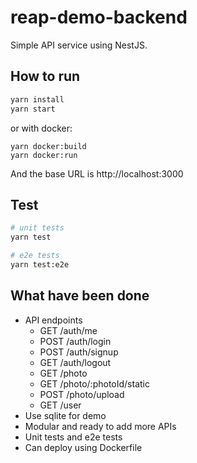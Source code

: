 # reap-demo-backend

Simple API service using NestJS.

## How to run

```bash
yarn install
yarn start
```

or with docker:

```
yarn docker:build
yarn docker:run
```

And the base URL is http://localhost:3000


## Test

```bash
# unit tests
yarn test

# e2e tests
yarn test:e2e
```

## What have been done
- API endpoints
  - GET /auth/me
  - POST /auth/login
  - POST /auth/signup
  - GET /auth/logout
  - GET /photo
  - GET /photo/:photoId/static
  - POST /photo/upload
  - GET /user
- Use sqlite for demo
- Modular and ready to add more APIs
- Unit tests and e2e tests
- Can deploy using Dockerfile
